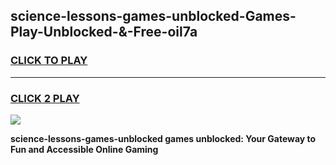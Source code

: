 
## science-lessons-games-unblocked-Games-Play-Unblocked-&-Free-oil7a
<h3>
<a href="https://premium76.site?title=science-lessons-games-unblocked&ref=24A">CLICK TO PLAY</a></h3>
<hr>

<h3>
<a href="https://premium76.site?title=science-lessons-games-unblocked&ref=24A">CLICK 2 PLAY</a>
  
</h3>

<a href="https://premium76.site?title=science-lessons-games-unblocked&ref=24A"><img src="https://clearcache.store/games.png"></a>


**science-lessons-games-unblocked games unblocked: Your Gateway to Fun and Accessible Online Gaming**
